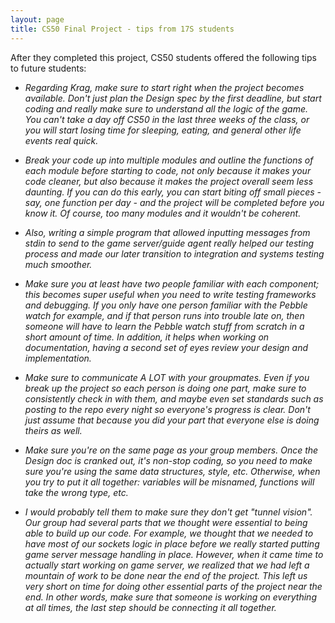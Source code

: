 ```yaml
---
layout: page
title: CS50 Final Project - tips from 17S students
---
```


<!-- from [Piazza](https://piazza.com/class/izsl3qrp6l86gp?cid=489)-->

After they completed this project, CS50 students offered the following tips to future students:

* *Regarding Krag, make sure to start right when the project becomes available.
Don't just plan the Design spec by the first deadline, but start coding and really make sure to understand all the logic of the game.
You can't take a day off CS50 in the last three weeks of the class, or you will start losing time for sleeping, eating, and general other life events real quick.*

* *Break your code up into multiple modules and outline the functions of each module before starting to code, not only because it makes your code cleaner, but also because it makes the project overall seem less daunting.
If you can do this early, you can start biting off small pieces - say, one function per day - and the project will be completed before you know it.
Of course, too many modules and it wouldn't be coherent.*

* *Also, writing a simple program that allowed inputting messages from stdin to send to the game server/guide agent really helped our testing process and made our later transition to integration and systems testing much smoother.*

* *Make sure you at least have two people familiar with each component; this becomes super useful when you need to write testing frameworks and debugging.
If you only have one person familiar with the Pebble watch for example, and if that person runs into trouble late on, then someone will have to learn the Pebble watch stuff from scratch in a short amount of time.
In addition, it helps when working on documentation, having a second set of eyes review your design and implementation.*

* *Make sure to communicate A LOT with your groupmates.
Even if you break up the project so each person is doing one part, make sure to consistently check in with them, and maybe even set standards such as posting to the repo every night so everyone's progress is clear.
Don't just assume that because you did your part that everyone else is doing theirs as well.*

* *Make sure you're on the same page as your group members.
Once the Design doc is cranked out, it's non-stop coding, so you need to make sure you're using the same data structures, style, etc.
Otherwise, when you try to put it all together: variables will be misnamed, functions will take the wrong type, etc.*

* *I would probably tell them to make sure they don't get "tunnel vision".
Our group had several parts that we thought were essential to being able to build up our code.
For example, we thought that we needed to have most of our sockets logic in place before we really started putting game server message handling in place.
However, when it came time to actually start working on game server, we realized that we had left a mountain of work to be done near the end of the project.
This left us very short on time for doing other essential parts of the project near the end.
In other words, make sure that someone is working on everything at all times, the last step should be connecting it all together.*
